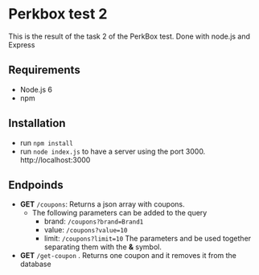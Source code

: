 Perkbox test 2
===================


This is the result of the task 2 of the PerkBox test. Done with node.js and Express


Requirements
-------------

- Node.js 6
- npm

Installation
-------------
- run `npm install`
- run `node index.js` to have a server using the port 3000. http://localhost:3000


Endpoinds
---------
- **GET** `/coupons`: Returns a json array with coupons.
	- The following parameters can be added to the query
		- brand: `/coupons?brand=Brand1`
	    - value: `/coupons?value=10`
	    - limit: `/coupons?limit=10`
 The parameters and be used together separating them with the **&** symbol.
- **GET** `/get-coupon` . Returns one coupon and it removes it from the database

